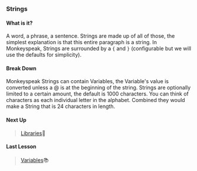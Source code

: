 ### Strings

#### What is it?
A word, a phrase, a sentence.  Strings are made up of all of those, the simplest explanation 
is that this entire paragraph is a string.  In Monkeyspeak, Strings are surrounded by a 
`{` and `}` (configurable but we will use the defaults for simplicity).

#### Break Down
Monkeyspeak Strings can contain Variables, the Variable's value is converted unless a @ is 
at the beginning of the string.  Strings are optionally limited to a certain amount, the 
default is 1000 characters.  You can think of characters as each individual letter in the 
alphabet.  Combined they would make a String that is 24 characters in length.

#### Next Up
> [Libraries](Libraries.md):book:

#### Last Lesson
> [Variables](Variables.md):books: